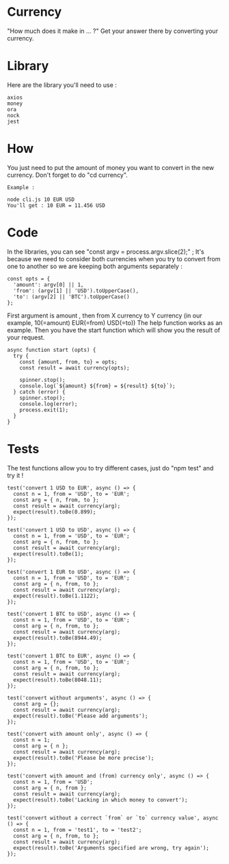 # Currency 

"How much does it make in ... ?" Get your answer there by converting your currency.

# Library

Here are the library you'll need to use :

```
axios
money
ora
nock
jest
```
# How 

You just need to put the amount of money you want to convert in the new currency.
Don't forget to do "cd currency".

```
Example :

node cli.js 10 EUR USD 
You'll get : 10 EUR = 11.456 USD
```

# Code

In the libraries, you can see "const argv = process.argv.slice(2);" ; It's because we need to consider both 
currencies when you try to convert from one to another so we are keeping both arguments separately :
```
const opts = {
  'amount': argv[0] || 1,
  'from': (argv[1] || 'USD').toUpperCase(),
  'to': (argv[2] || 'BTC').toUpperCase()
};
```
First argument is amount , then from X currency to Y currency (in our example, 10(=amount) EUR(=from) USD(=to))
The help function works as an example.
Then you have the start function which will show you the result of your request.
```
async function start (opts) {
  try {
    const {amount, from, to} = opts;
    const result = await currency(opts);

    spinner.stop();
    console.log(`${amount} ${from} = ${result} ${to}`);
  } catch (error) {
    spinner.stop();
    console.log(error);
    process.exit(1);
  }
}
```


# Tests

The test functions allow you to try different cases, just do "npm test" and try it !
```
test('convert 1 USD to EUR', async () => {
  const n = 1, from = 'USD', to = 'EUR';
  const arg = { n, from, to };
  const result = await currency(arg);
  expect(result).toBe(0.899);
});

test('convert 1 USD to USD', async () => {
  const n = 1, from = 'USD', to = 'EUR';
  const arg = { n, from, to };
  const result = await currency(arg);
  expect(result).toBe(1);
});

test('convert 1 EUR to USD', async () => {
  const n = 1, from = 'USD', to = 'EUR';
  const arg = { n, from, to };
  const result = await currency(arg);
  expect(result).toBe(1.1122);
});

test('convert 1 BTC to USD', async () => {
  const n = 1, from = 'USD', to = 'EUR';
  const arg = { n, from, to };
  const result = await currency(arg);
  expect(result).toBe(8944.49);
});

test('convert 1 BTC to EUR', async () => {
  const n = 1, from = 'USD', to = 'EUR';
  const arg = { n, from, to };
  const result = await currency(arg);
  expect(result).toBe(8048.11);
});

test('convert without arguments', async () => {
  const arg = {};
  const result = await currency(arg);
  expect(result).toBe('Please add arguments');
});

test('convert with amount only', async () => {
  const n = 1;
  const arg = { n };
  const result = await currency(arg);
  expect(result).toBe('Please be more precise');
});

test('convert with amount and (from) currency only', async () => {
  const n = 1, from = 'USD';
  const arg = { n, from };
  const result = await currency(arg);
  expect(result).toBe('Lacking in which money to convert');
});

test('convert without a correct `from` or `to` currency value', async () => {
  const n = 1, from = 'test1', to = 'test2';
  const arg = { n, from, to };
  const result = await currency(arg);
  expect(result).toBe('Arguments specified are wrong, try again');
});
```




